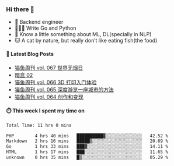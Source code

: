 ### Hi there 👋

- 🔧 Backend engineer
- 👨🏻‍💻 Write Go and Python
- 🔭 Know a little something about ML, DL(specially in NLP)
- 🐱 A cat by nature, but really don’t like eating fish(the food)

#### 📖 Latest Blog Posts
<!-- BLOG-POST-LIST:START -->
- [猫鱼周刊 vol. 067 世界无烟日](https://ameow.xyz/archives/weekly-067)
- [暗盒 02](https://ameow.xyz/archives/film-roll-02)
- [猫鱼周刊 vol. 066 3D 打印入门体验](https://ameow.xyz/archives/weekly-066)
- [猫鱼周刊 vol. 065 深度游览一座城市的方法](https://ameow.xyz/archives/weekly-065)
- [猫鱼周刊 vol. 064 创作和变现](https://ameow.xyz/archives/weekly-064)
<!-- BLOG-POST-LIST:END -->

#### ⏱️ This week I spent my time on
<!--START_SECTION:waka-->

```txt
Total Time: 11 hrs 0 mins

PHP        4 hrs 40 mins   ██████████▓░░░░░░░░░░░░░░   42.52 %
Markdown   2 hrs 16 mins   █████▒░░░░░░░░░░░░░░░░░░░   20.69 %
Go         1 hrs 33 mins   ███▓░░░░░░░░░░░░░░░░░░░░░   14.11 %
HTML       1 hrs 17 mins   ███░░░░░░░░░░░░░░░░░░░░░░   11.65 %
unknown    0 hrs 35 mins   █▒░░░░░░░░░░░░░░░░░░░░░░░   05.29 %
```

<!--END_SECTION:waka-->

<!--
**LeslieLeung/LeslieLeung** is a ✨ _special_ ✨ repository because its `README.md` (this file) appears on your GitHub profile.

Here are some ideas to get you started:

- 🔭 I’m currently working on ...
- 🌱 I’m currently learning ...
- 👯 I’m looking to collaborate on ...
- 🤔 I’m looking for help with ...
- 💬 Ask me about ...
- 📫 How to reach me: ...
- 😄 Pronouns: ...
- ⚡ Fun fact: ...
-->
